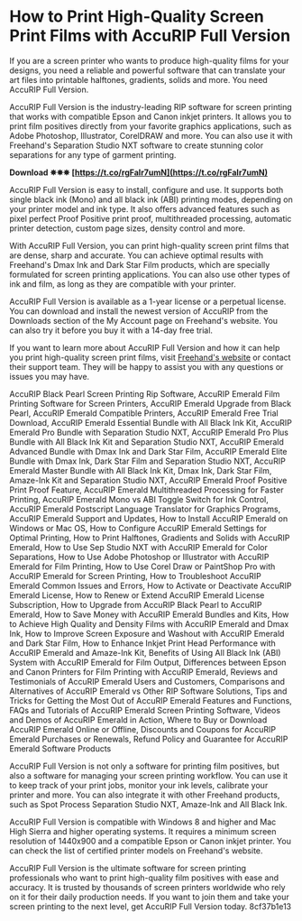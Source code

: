 
 
# How to Print High-Quality Screen Print Films with AccuRIP Full Version
 
If you are a screen printer who wants to produce high-quality films for your designs, you need a reliable and powerful software that can translate your art files into printable halftones, gradients, solids and more. You need AccuRIP Full Version.
 
AccuRIP Full Version is the industry-leading RIP software for screen printing that works with compatible Epson and Canon inkjet printers. It allows you to print film positives directly from your favorite graphics applications, such as Adobe Photoshop, Illustrator, CorelDRAW and more. You can also use it with Freehand's Separation Studio NXT software to create stunning color separations for any type of garment printing.
 
**Download ✵✵✵ [https://t.co/rgFalr7umN](https://t.co/rgFalr7umN)**


 
AccuRIP Full Version is easy to install, configure and use. It supports both single black ink (Mono) and all black ink (ABI) printing modes, depending on your printer model and ink type. It also offers advanced features such as pixel perfect Proof Positive print proof, multithreaded processing, automatic printer detection, custom page sizes, density control and more.
 
With AccuRIP Full Version, you can print high-quality screen print films that are dense, sharp and accurate. You can achieve optimal results with Freehand's Dmax Ink and Dark Star Film products, which are specially formulated for screen printing applications. You can also use other types of ink and film, as long as they are compatible with your printer.
 
AccuRIP Full Version is available as a 1-year license or a perpetual license. You can download and install the newest version of AccuRIP from the Downloads section of the My Account page on Freehand's website. You can also try it before you buy it with a 14-day free trial.
 
If you want to learn more about AccuRIP Full Version and how it can help you print high-quality screen print films, visit [Freehand's website](https://solutionsforscreenprinters.com/software/accurip/) or contact their support team. They will be happy to assist you with any questions or issues you may have.
 
AccuRIP Black Pearl Screen Printing Rip Software,  AccuRIP Emerald Film Printing Software for Screen Printers,  AccuRIP Emerald Upgrade from Black Pearl,  AccuRIP Emerald Compatible Printers,  AccuRIP Emerald Free Trial Download,  AccuRIP Emerald Essential Bundle with All Black Ink Kit,  AccuRIP Emerald Pro Bundle with Separation Studio NXT,  AccuRIP Emerald Pro Plus Bundle with All Black Ink Kit and Separation Studio NXT,  AccuRIP Emerald Advanced Bundle with Dmax Ink and Dark Star Film,  AccuRIP Emerald Elite Bundle with Dmax Ink, Dark Star Film and Separation Studio NXT,  AccuRIP Emerald Master Bundle with All Black Ink Kit, Dmax Ink, Dark Star Film, Amaze-Ink Kit and Separation Studio NXT,  AccuRIP Emerald Proof Positive Print Proof Feature,  AccuRIP Emerald Multithreaded Processing for Faster Printing,  AccuRIP Emerald Mono vs ABI Toggle Switch for Ink Control,  AccuRIP Emerald Postscript Language Translator for Graphics Programs,  AccuRIP Emerald Support and Updates,  How to Install AccuRIP Emerald on Windows or Mac OS,  How to Configure AccuRIP Emerald Settings for Optimal Printing,  How to Print Halftones, Gradients and Solids with AccuRIP Emerald,  How to Use Sep Studio NXT with AccuRIP Emerald for Color Separations,  How to Use Adobe Photoshop or Illustrator with AccuRIP Emerald for Film Printing,  How to Use Corel Draw or PaintShop Pro with AccuRIP Emerald for Screen Printing,  How to Troubleshoot AccuRIP Emerald Common Issues and Errors,  How to Activate or Deactivate AccuRIP Emerald License,  How to Renew or Extend AccuRIP Emerald License Subscription,  How to Upgrade from AccuRIP Black Pearl to AccuRIP Emerald,  How to Save Money with AccuRIP Emerald Bundles and Kits,  How to Achieve High Quality and Density Films with AccuRIP Emerald and Dmax Ink,  How to Improve Screen Exposure and Washout with AccuRIP Emerald and Dark Star Film,  How to Enhance Inkjet Print Head Performance with AccuRIP Emerald and Amaze-Ink Kit,  Benefits of Using All Black Ink (ABI) System with AccuRIP Emerald for Film Output,  Differences between Epson and Canon Printers for Film Printing with AccuRIP Emerald,  Reviews and Testimonials of AccuRIP Emerald Users and Customers,  Comparisons and Alternatives of AccuRIP Emerald vs Other RIP Software Solutions,  Tips and Tricks for Getting the Most Out of AccuRIP Emerald Features and Functions,  FAQs and Tutorials of AccuRIP Emerald Screen Printing Software,  Videos and Demos of AccuRIP Emerald in Action,  Where to Buy or Download AccuRIP Emerald Online or Offline,  Discounts and Coupons for AccuRIP Emerald Purchases or Renewals,  Refund Policy and Guarantee for AccuRIP Emerald Software Products
  
AccuRIP Full Version is not only a software for printing film positives, but also a software for managing your screen printing workflow. You can use it to keep track of your print jobs, monitor your ink levels, calibrate your printer and more. You can also integrate it with other Freehand products, such as Spot Process Separation Studio NXT, Amaze-Ink and All Black Ink.
 
AccuRIP Full Version is compatible with Windows 8 and higher and Mac High Sierra and higher operating systems. It requires a minimum screen resolution of 1440x900 and a compatible Epson or Canon inkjet printer. You can check the list of certified printer models on Freehand's website.
 
AccuRIP Full Version is the ultimate software for screen printing professionals who want to print high-quality film positives with ease and accuracy. It is trusted by thousands of screen printers worldwide who rely on it for their daily production needs. If you want to join them and take your screen printing to the next level, get AccuRIP Full Version today.
 8cf37b1e13
 
